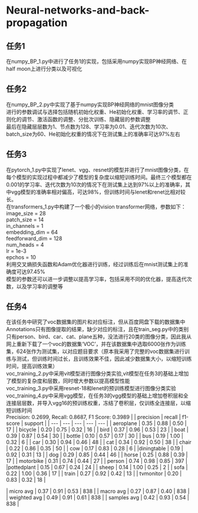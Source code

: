 # Neural-networks-and-back-propagation
## 任务1<br>
  在numpy_BP_1.py中进行了任务1的实现，包括采用numpy实现BP神经网络、在half moon上进行分类以及可视化<br>
## 任务2<br>
  在numpy_BP_2.py中实现了基于numpy实现BP神经网络的mnist图像分类<br>
  进行的参数调试与选择包括随机初始化权重、He初始化权重、学习率的调节、正则化的调节、激活函数的调整、分批次训练、隐藏层的参数调整<br>
  最后在隐藏层层数为1、节点数为128、学习率为0.01、迭代次数为10次、batch_size为60、He初始化权重的情况下在测试集上的准确率可达97%左右<br>
## 任务3<br>
  在pytorch_1.py中实现了lenet、vgg、resnet的模型并进行了mnist图像分类，在每个模型的实现过程中都减少了模型的复杂度以缩短训练时间。最终三个模型都在0.001的学习率、迭代次数为10次的情况下在测试集上达到97%以上的准确率，其中vgg模型的准确率相对偏高，可达98%，但训练时间与lenet和renet比相对较长。<br>
  在transformers_1.py中构建了一个极小的vision transformer网络，参数如下：<br>
    image_size = 28<br>
    patch_size = 14<br>
    in_channels = 1<br>
    embedding_dim = 64<br>
    feedforward_dim = 128<br>
    num_heads = 4<br>
    lr = 1e-3<br>
    epchos = 10<br>
  利用交叉熵损失函数和Adam优化器进行训练，经过训练后在mnist测试集上的准确度可达97.45%<br>
  模型的参数还可以进一步调整以提高学习率，包括采用不同的优化器，提高迭代次数，以及学习率的调整等<br>
## 任务4<br>
  在该任务中研究了voc数据集的图片和对应标注，但从百度网盘下载的数据集中Annotations只有图像提取的结果，缺少对应的标注，且在train_seg.py中的类别只有person、bird、car、cat、plane五种，没法进行20类的图像分类，因此我从网上重新下载了一个voc的数据集‘VOC’，并在该数据集中选取6000张作为训练集，624张作为测试集，以对应题目要求（原本我采用了完整的voc数据集进行训练与测试，但训练时间过长，且训练效果不佳，因此减少数据集大小，以缩短训练时间，提高训练效果）<br>
  voc_training_2.py中采用vit模型进行图像分类实验,vit模型在任务3的基础上增加了模型的复杂度和层数，同时增大参数以提高模型性能<br>
  voc_training_3.py中采用resnet-18和lenet的预训练模型进行图像分类实验<br>
  voc_training_4.py中采用vgg模型，在任务3的vgg模型的基础上增加卷积层和全连接层层数，并导入vgg16的预训练权重，冻结了卷积层，仅训练全连接层，以缩短训练时间<br>
  Precision: 0.2699, Recall: 0.8687, F1 Score: 0.3989
|            | precision  |  recall | f1-score  | support | 
| --- | --- | --- | --- | --- | 
|  aeroplane    |   0.35   |   0.88    |  0.50     |   17 | 
|    bicycle    |   0.20   |   0.75    |  0.32    |    16 | 
|       bird    |  0.37    |  0.96   |   0.53     |   23 | 
|       boat    |  0.39    |  0.87   |   0.54    |    30 | 
|     bottle    |  0.10    |  0.57   |   0.17    |    30 | 
|        bus    |  0.19    |  1.00   |   0.32    |     6 | 
|        car    |  0.30    |  0.94   |   0.46    |    48 | 
|        cat    |  0.34    |  0.92   |   0.50    |    38 | 
|      chair    |  0.22    | 0.86    |  0.35     |   50 | 
|        cow    |  0.17    | 0.83   |   0.28     |    6 | 
|diningtable    |  0.19    |  0.92   |   0.31    |    13 | 
|        dog    |  0.29    |  0.85   |   0.44    |    46 | 
|      horse    |  0.25    |  0.88   |   0.39    |    17 | 
|  motorbike    |  0.31    |  0.74   |   0.44    |    27 | 
|     person    |  0.74    |  0.98   |   0.85    |   397 | 
|pottedplant    |  0.15    |  0.67   |   0.24    |    24 | 
|      sheep    |  0.14    |  1.00   |   0.25    |     2 | 
|       sofa    |  0.22    |  1.00   |   0.36     |   17 | 
|      train    |  0.27    |  0.92   |   0.42    |    13 | 
|  tvmonitor    |  0.20    |  0.83   |   0.32    |    18 | 

|  micro avg    |  0.37    |  0.91  |    0.53   |    838 | 
|  macro avg    |  0.27    |  0.87   |   0.40    |   838 | 
| weighted avg  |    0.49  |   0.91  |    0.61   |    838 | 
| samples avg   |   0.42   |   0.93   |   0.54   |    838 | 
